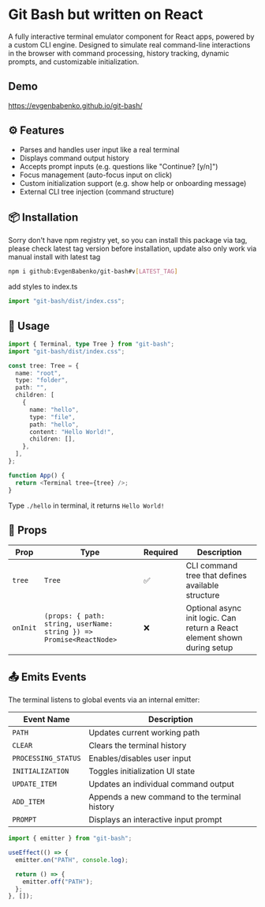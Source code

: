 # Git Bash but written on React

A fully interactive terminal emulator component for React apps, powered by a custom CLI engine. Designed to simulate real command-line interactions in the browser with command processing, history tracking, dynamic prompts, and customizable initialization.

## Demo

https://evgenbabenko.github.io/git-bash/

## ⚙️ Features

- Parses and handles user input like a real terminal
- Displays command output history
- Accepts prompt inputs (e.g. questions like "Continue? [y/n]")
- Focus management (auto-focus input on click)
- Custom initialization support (e.g. show help or onboarding message)
- External CLI tree injection (command structure)

## 📦 Installation

Sorry don't have npm registry yet, so you can install this package via tag, please check latest tag version before installation, update also only work via manual install with latest tag

```bash
npm i github:EvgenBabenko/git-bash#v[LATEST_TAG]
```

add styles to index.ts

```typescript
import "git-bash/dist/index.css";
```

## 🧱 Usage

```typescript
import { Terminal, type Tree } from "git-bash";
import "git-bash/dist/index.css";

const tree: Tree = {
  name: "root",
  type: "folder",
  path: "",
  children: [
    {
      name: "hello",
      type: "file",
      path: "hello",
      content: "Hello World!",
      children: [],
    },
  ],
};

function App() {
  return <Terminal tree={tree} />;
}
```

Type `./hello` in terminal, it returns `Hello World!`

## 🧩 Props

| Prop     | Type                                                                | Required | Description                                                              |
| -------- | ------------------------------------------------------------------- | -------- | ------------------------------------------------------------------------ |
| `tree`   | `Tree`                                                              | ✅       | CLI command tree that defines available structure                        |
| `onInit` | `(props: { path: string, userName: string }) => Promise<ReactNode>` | ❌       | Optional async init logic. Can return a React element shown during setup |

## 📤 Emits Events

The terminal listens to global events via an internal emitter:

| Event Name          | Description                                   |
| ------------------- | --------------------------------------------- |
| `PATH`              | Updates current working path                  |
| `CLEAR`             | Clears the terminal history                   |
| `PROCESSING_STATUS` | Enables/disables user input                   |
| `INITIALIZATION`    | Toggles initialization UI state               |
| `UPDATE_ITEM`       | Updates an individual command output          |
| `ADD_ITEM`          | Appends a new command to the terminal history |
| `PROMPT`            | Displays an interactive input prompt          |

```typescript
import { emitter } from "git-bash";

useEffect(() => {
  emitter.on("PATH", console.log);

  return () => {
    emitter.off("PATH");
  };
}, []);
```
